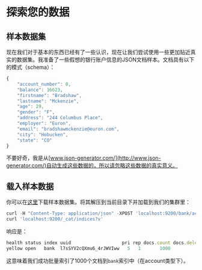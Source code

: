 # 探索您的数据

## 样本数据集

现在我们对于基本的东西已经有了一些认识，现在让我们尝试使用一些更加贴近真实的数据集。我准备了一些假想的银行账户信息的JSON文档样本。文档具有以下的模式（schema）：

```js
{
    "account_number": 0,
    "balance": 16623,
    "firstname": "Bradshaw",
    "lastname": "Mckenzie",
    "age": 29,
    "gender": "F",
    "address": "244 Columbus Place",
    "employer": "Euron",
    "email": "bradshawmckenzie@euron.com",
    "city": "Hobucken",
    "state": "CO"
}
```

不要好奇，我是从[www.json-generator.com/](http://www.json-generator.com/)自动生成这些数据的，所以请忽略这些数据的真实意义。

## 载入样本数据

你可以在[这里](https://github.com/elastic/elasticsearch/blob/master/docs/src/test/resources/accounts.json?raw=true)下载样本数据集。将其解压到当前目录下并加载到我们的集群里：

```js
curl -H "Content-Type: application/json" -XPOST 'localhost:9200/bank/account/_bulk?pretty&refresh' --data-binary "@accounts.json"
curl 'localhost:9200/_cat/indices?v'
```

响应是：

```js
health status index uuid                   pri rep docs.count docs.deleted store.size pri.store.size
yellow open   bank  l7sSYV2cQXmu6_4rJWVIww   5   1       1000            0    128.6kb        128.6kb
```

这意味着我们成功批量索引了1000个文档到`bank`索引中（在account类型下）。